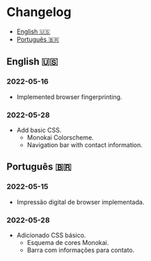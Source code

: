 # Changelog
- [English :us:](#english)
- [Português :brazil:](#português)

## English :us:
### 2022-05-16
- Implemented browser fingerprinting.

### 2022-05-28
- Add basic CSS.
    - Monokai Colorscheme.
    - Navigation bar with contact information.

## Português :brazil:
### 2022-05-15
- Impressão digital de browser implementada.

### 2022-05-28
- Adicionado CSS básico.
    - Esquema de cores Monokai.
    - Barra com informações para contato.

